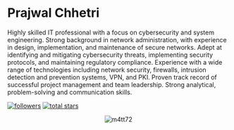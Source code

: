 # Prajwal Chhetri
Highly skilled IT professional with a focus on cybersecurity and system engineering. Strong background in network administration, with experience in design, implementation, and maintenance of secure networks. Adept at identifying and mitigating cybersecurity threats, implementing security protocols, and maintaining regulatory compliance. Experience with a wide range of technologies including network security, firewalls, intrusion detection and prevention systems, VPN, and PKI. Proven track record of successful project management and team leadership. Strong analytical, problem-solving and communication skills. 


   <p align="left">
      <a href="https://github.com/aalish?tab=followers">
         <img alt="followers" title="Follow me on Github" src="https://custom-icon-badges.demolab.com/github/followers/aalish?color=236ad3&labelColor=1155ba&style=for-the-badge&logo=person-add&label=Follow&logoColor=white"/></a>
      <a href="https://github.com/aalish?tab=repositories&sort=stargazers">
         <img alt="total stars" title="Total stars on GitHub" src="https://custom-icon-badges.demolab.com/github/stars/aalish?color=55960c&style=for-the-badge&labelColor=488207&logo=star"/></a>
   </p>

<p align="center"> <img src="https://github-stats-alpha.vercel.app/api?username=aalish&show_icons=true&theme=tokyonight&count_private=true" alt="m4tt72" />
